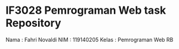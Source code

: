 # IF3028 Pemrograman Web task Repository

Nama  : Fahri Novaldi
NIM   : 119140205
Kelas : Pemrograman Web RB
